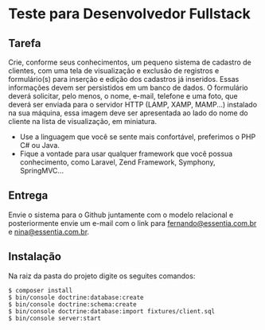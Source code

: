 # Teste para Desenvolvedor Fullstack

## Tarefa

Crie, conforme seus conhecimentos, um pequeno sistema de cadastro de clientes, com
uma tela de visualização e exclusão de registros e formulário(s) para inserção e edição
dos cadastros já inseridos. Essas informações devem ser persistidos em um banco de
dados. O formulário deverá solicitar, pelo menos, o nome, e-mail, telefone e uma foto,
que deverá ser enviada para o servidor HTTP (LAMP, XAMP, MAMP...) instalado na
sua máquina, essa imagem deve ser apresentada ao lado do nome do cliente na lista
de visualização, em miniatura.

- Use a linguagem que você se sente mais confortável, preferimos o PHP C# ou Java.
- Fique a vontade para usar qualquer framework que você possua conhecimento, como
Laravel, Zend Framework, Symphony, SpringMVC...

## Entrega

Envie o sistema para o Github juntamente com o modelo relacional e posteriormente
envie um e-mail com o link para fernando@essentia.com.br e nina@essentia.com.br.

## Instalação

Na raiz da pasta do projeto digite os seguites comandos:

	$ composer install
	$ bin/console doctrine:database:create
	$ bin/console doctrine:schema:create
	$ bin/console doctrine:database:import fixtures/client.sql
	$ bin/console server:start
